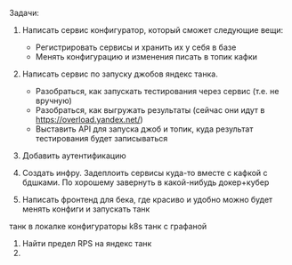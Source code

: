    
Задачи:
1) Написать сервис конфигуратор, который сможет следующие вещи:
    * Регистрировать сервисы и хранить их у себя в базе
    * Менять конфигурацию и изменения писать в топик кафки

2) Написать сервис по запуску джобов яндекс танка.
    * Разобраться, как запускать тестирования через сервис (т.е. не вручную)
    * Разобраться, как выгружать результаты (сейчас они идут в https://overload.yandex.net/)
    * Выставить API для запуска джоб и топик, куда результат тестирования будет записываться

3) Добавить аутентификацию

4) Создать инфру. Задеплоить сервисы куда-то вместе с кафкой с бдшками. По хорошему завернуть в какой-нибудь докер+кубер

5) Написать фронтенд для бека, где красиво и удобно можно будет менять конфиги и запускать танк



танк в локалке
конфигураторы
k8s
танк с графаной






1) Найти предел RPS на яндекс танк
2) 